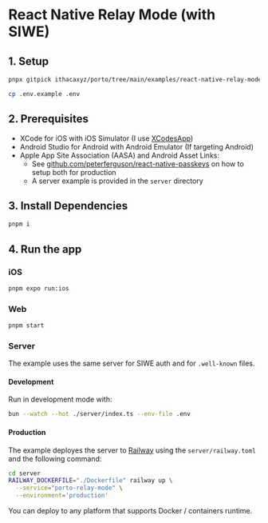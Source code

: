 # React Native Relay Mode (with SIWE)

## 1. Setup

```sh
pnpx gitpick ithacaxyz/porto/tree/main/examples/react-native-relay-mode porto-react-native-relay-app && cd porto-react-native-relay-app

cp .env.example .env
```

## 2. Prerequisites

- XCode for iOS with iOS Simulator (I use [XCodesApp](https://github.com/XcodesOrg/XcodesApp))
- Android Studio for Android with Android Emulator (If targeting Android)
- Apple App Site Association (AASA) and Android Asset Links:
  - See [github.com/peterferguson/react-native-passkeys](https://github.com/peterferguson/react-native-passkeys/blob/main/README.md#ios-setup) on how to setup both for production
  - A server example is provided in the `server` directory

## 3. Install Dependencies

```sh
pnpm i
```

## 4. Run the app

### iOS

```sh
pnpm expo run:ios
```

### Web

```sh
pnpm start
```

### Server

The example uses the same server for SIWE auth and for `.well-known` files.

#### Development

Run in development mode with:

```sh
bun --watch --hot ./server/index.ts --env-file .env
```

#### Production

The example deployes the server to [Railway](https://railway.app) using the `server/railway.toml` and the following command:

```sh
cd server
RAILWAY_DOCKERFILE="./Dockerfile" railway up \
  --service="porto-relay-mode" \
  --environment='production'
```

You can deploy to any platform that supports Docker / containers runtime.
